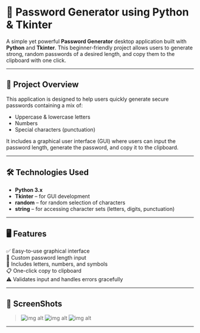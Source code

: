 # 🔐 Password Generator using Python & Tkinter

A simple yet powerful **Password Generator** desktop application built with **Python** and **Tkinter**. This beginner-friendly project allows users to generate strong, random passwords of a desired length, and copy them to the clipboard with one click.

---

## 📌 Project Overview

This application is designed to help users quickly generate secure passwords containing a mix of:
- Uppercase & lowercase letters
- Numbers
- Special characters (punctuation)

It includes a graphical user interface (GUI) where users can input the password length, generate the password, and copy it to the clipboard.

---

## 🛠️ Technologies Used

- **Python 3.x**
- **Tkinter** – for GUI development
- **random** – for random selection of characters
- **string** – for accessing character sets (letters, digits, punctuation)

---

## 🖥️ Features

✅ Easy-to-use graphical interface  
🔢 Custom password length input  
🔐 Includes letters, numbers, and symbols  
📋 One-click copy to clipboard  
⚠️ Validates input and handles errors gracefully  

---

## 📸 ScreenShots

>![img alt]()
>![img alt]()
>![img alt]()

---

## 

